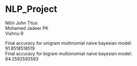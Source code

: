 # NLP_Project
Nitin John Titus <br />
Mohamed Jadeer PK <br />
Vishnu R

Final accuracy for unigram multinomial naive bayesian model: 91.8518518519 <br />
Final accuracy for bigram multionomial naive bayesian model: 84.2592592593
